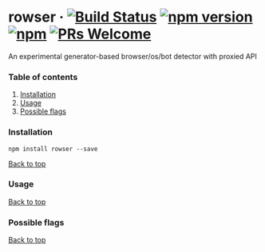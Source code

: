 # rowser &middot; [![Build Status](https://travis-ci.org/everget/rowser.svg?branch=master)](https://travis-ci.org/everget/rowser) [![npm version](https://img.shields.io/npm/v/rowser.svg?style=flat)](https://www.npmjs.com/package/rowser) [![npm](https://img.shields.io/npm/dm/rowser.svg?style=flat)](https://www.npmjs.com/package/rowser) [![PRs Welcome](https://img.shields.io/badge/PRs-welcome-brightgreen.svg)](CONTRIBUTING.md#pull-requests)

An experimental generator-based browser/os/bot detector with proxied API

### Table of contents
1. [Installation](#installation)
1. [Usage](#usage)
1. [Possible flags](#possible-flags)

### Installation
```
npm install rowser --save
```

[Back to top](#table-of-contents)

### Usage

[Back to top](#table-of-contents)

### Possible flags

[Back to top](#table-of-contents)
